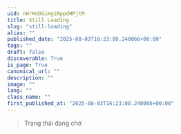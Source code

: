 ```yaml
---
uid: nWrHoDGimgiNppdHPjtM
title: Still Loading
slug: "still-loading"
alias: ""
published_date: "2025-08-03T16:23:00.240066+00:00"
tags: ""
draft: false
discoverable: True
is_page: True
canonical_url: ""
description: ""
image: ""
lang: ""
class_name: ""
first_published_at: "2025-08-03T16:23:00.240066+00:00"
---
```


> Trạng thái đang chờ